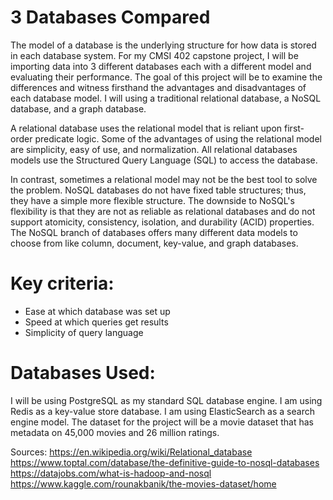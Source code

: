 # 3 Databases Compared
The model of a database is the underlying structure for how data is stored in each database system. For my CMSI 402 capstone project, I will be importing data into 3 different databases each with a different model and evaluating their performance. The goal of this project will be to examine the differences and witness firsthand the advantages and disadvantages of each database model. I will using a traditional relational database, a NoSQL database, and a graph database. 

A relational database uses the relational model that is reliant upon first-order predicate logic. Some of the advantages of using the relational model are simplicity, easy of use, and normalization. All relational databases models use the Structured Query Language (SQL) to access the database. 

  In contrast, sometimes a relational model may not be the best tool to solve the problem. NoSQL databases do not have fixed table structures; thus, they have a simple more flexible structure. The downside to NoSQL's flexibility is that they are not as reliable as relational databases and do not support atomicity, consistency, isolation, and durability (ACID) properties. The NoSQL branch of databases offers many different data models to choose from like column, document, key-value, and graph databases.
 

# Key criteria: 
* Ease at which database was set up
* Speed at which queries get results
* Simplicity of query language

# Databases Used:
I will be using PostgreSQL as my standard SQL database engine. 
I am using Redis as a key-value store database. 
I am using ElasticSearch as a search engine model. 
The dataset for the project will be a movie dataset that has metadata on 45,000 movies and 26 million ratings. 


Sources:
https://en.wikipedia.org/wiki/Relational_database
https://www.toptal.com/database/the-definitive-guide-to-nosql-databases
https://datajobs.com/what-is-hadoop-and-nosql
https://www.kaggle.com/rounakbanik/the-movies-dataset/home
